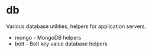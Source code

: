 # db

Various database utilities, helpers for application servers.

* mongo - MongoDB helpers
* bolt - Bolt key value database helpers
